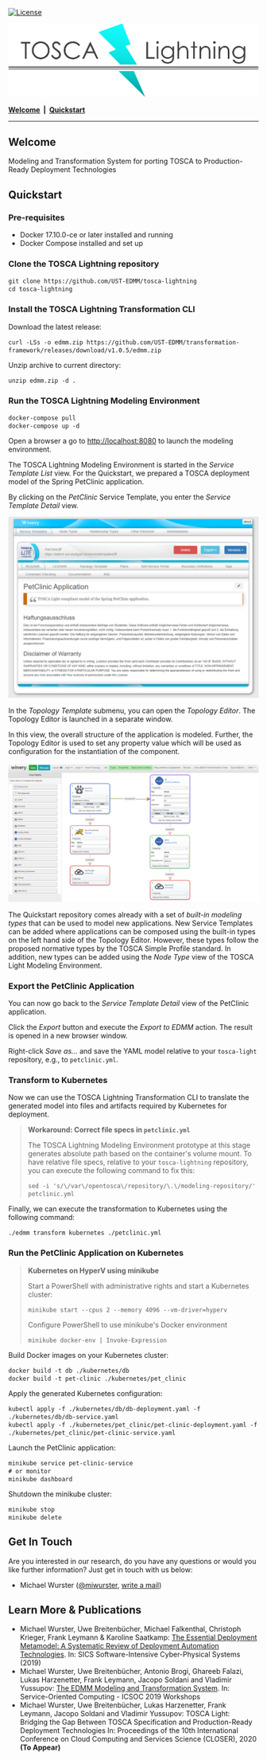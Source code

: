 
[![License](https://img.shields.io/badge/License-Apache%202.0-blue.svg)](https://opensource.org/licenses/Apache-2.0)

![TOSCA Lightning](docs/logo.png)

**[Welcome](#welcome) &nbsp;|&nbsp; [Quickstart](#quickstart)**

---

## Welcome

Modeling and Transformation System for porting TOSCA to Production-Ready Deployment Technologies




## Quickstart

### Pre-requisites

* Docker 17.10.0-ce or later installed and running
* Docker Compose installed and set up

### Clone the TOSCA Lightning repository

```
git clone https://github.com/UST-EDMM/tosca-lightning
cd tosca-lightning
```

### Install the TOSCA Lightning Transformation CLI

Download the latest release:

```
curl -LSs -o edmm.zip https://github.com/UST-EDMM/transformation-framework/releases/download/v1.0.5/edmm.zip
```

Unzip archive to current directory:

```
unzip edmm.zip -d .
```

### Run the TOSCA Lightning Modeling Environment

```
docker-compose pull
docker-compose up -d
```

Open a browser a go to <http://localhost:8080> to launch the modeling environment.

The TOSCA Lightning Modeling Environment is started in the *Service Template List* view.
For the Quickstart, we prepared a TOSCA deployment model of the Spring PetClinic application.

By clicking on the *PetClinic* Service Template, you enter the *Service Template Detail* view.

![](docs/quickstart/01-petclinic.png)

In the *Topology Template* submenu, you can open the *Topology Editor*.
The Topology Editor is launched in a separate window.

In this view, the overall structure of the application is modeled.
Further, the Topology Editor is used to set any property value which will be used as configuration for the instantiation of the component.

![](docs/quickstart/02-topology.png)

The Quickstart repository comes already with a set of *built-in modeling types* that can be used to model new applications.
New Service Templates can be added where applications can be composed using the built-in types on the left hand side of the Topology Editor.
However, these types follow the proposed normative types by the TOSCA Simple Profile standard.
In addition, new types can be added using the *Node Type* view of the TOSCA Light Modeling Environment.

### Export the PetClinic Application

You can now go back to the *Service Template Detail* view of the PetClinic application.

Click the *Export* button and execute the *Export to EDMM* action.
The result is opened in a new browser window.

Right-click *Save as...* and save the YAML model relative to your `tosca-light` repository, e.g., to `petclinic.yml`.

### Transform to Kubernetes

Now we can use the TOSCA Lightning Transformation CLI to translate the generated model into files and artifacts required by Kubernetes for deployment.

> **Workaround: Correct file specs in `petclinic.yml`**
>
> The TOSCA Lightning Modeling Environment prototype at this stage generates absolute path based on the container's volume mount.
> To have relative file specs, relative to your `tosca-lightning` repository, you can execute the following command to fix this:
>
> ```
> sed -i 's/\/var\/opentosca\/repository/\.\/modeling-repository/' petclinic.yml
> ```

Finally, we can execute the transformation to Kubernetes using the following command:

```
./edmm transform kubernetes ./petclinic.yml
```

### Run the PetClinic Application on Kubernetes

> **Kubernetes on HyperV using minikube**
>
> Start a PowerShell with administrative rights and start a Kubernetes cluster:
>
> ```shell script
> minikube start --cpus 2 --memory 4096 --vm-driver=hyperv
> ```
>
> Configure PowerShell to use minikube's Docker environment
>
> ```shell script
> minikube docker-env | Invoke-Expression
> ```

Build Docker images on your Kubernetes cluster:

```
docker build -t db ./kubernetes/db
docker build -t pet-clinic ./kubernetes/pet_clinic
```

Apply the generated Kubernetes configuration:

```
kubectl apply -f ./kubernetes/db/db-deployment.yaml -f ./kubernetes/db/db-service.yaml
kubectl apply -f ./kubernetes/pet_clinic/pet-clinic-deployment.yaml -f ./kubernetes/pet_clinic/pet-clinic-service.yaml
```

Launch the PetClinic application:

```
minikube service pet-clinic-service
# or monitor
minikube dashboard
```

Shutdown the minikube cluster:

```
minikube stop
minikube delete
```


## Get In Touch

Are you interested in our research, do you have any questions or would you like further information?
Just get in touch with us below:

* Michael Wurster ([@miwurster](https://github.com/miwurster), [write a mail](mailto:wurster@iaas.uni-stuttgart.de?subject=[GitHub]%20TOSCA%20Lightning))


## Learn More & Publications

* Michael Wurster, Uwe Breitenbücher, Michael Falkenthal, Christoph Krieger, Frank Leymann & Karoline Saatkamp:
  [The Essential Deployment Metamodel: A Systematic Review of Deployment Automation Technologies](https://link.springer.com/article/10.1007%2Fs00450-019-00412-x).
  In: SICS Software-Intensive Cyber-Physical Systems (2019)
* Michael Wurster, Uwe Breitenbücher, Antonio Brogi, Ghareeb Falazi, Lukas Harzenetter, Frank Leymann, Jacopo Soldani and Vladimir Yussupov:
  [The EDMM Modeling and Transformation System](https://www.iaas.uni-stuttgart.de/publications/ICSOC-2019-The-EDMM-Modeling-and-Transformation-System.pdf).
  In: Service-Oriented Computing - ICSOC 2019 Workshops
* Michael Wurster, Uwe Breitenbücher, Lukas Harzenetter, Frank Leymann, Jacopo Soldani and Vladimir Yussupov:
  TOSCA Light: Bridging the Gap Between TOSCA Specification and Production-Ready Deployment Technologies
  In: Proceedings of the 10th International Conference on Cloud Computing and Services Science (CLOSER), 2020 **(To Appear)**
